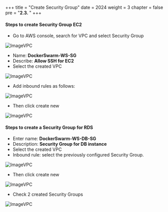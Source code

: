 +++
title = "Create Security Group"
date = 2024
weight = 3
chapter = false
pre = "<b>2.3. </b>"
+++



#### Steps to create Security Group EC2

- Go to AWS console, search for VPC and select Security Group

![ImageVPC](/images//2-Preparetion/3-SG/Preparation-SecurityGroup-img1.png?width=50pc)

- Name: **DockerSwarm-WS-SG**
- Describe: **Allow SSH for EC2**
- Select the created VPC

![ImageVPC](/images//2-Preparetion/3-SG/Preparation-SecurityGroup-img2.png?width=50pc)

- Add inbound rules as follows:
  
![ImageVPC](/images//2-Preparetion/3-SG/Preparation-SecurityGroup-img3.png?width=50pc)

- Then click create new

![ImageVPC](/images//2-Preparetion/3-SG/Preparation-SecurityGroup-img4.png?width=50pc)

#### Steps to create a Security Group for RDS

- Enter name: **DockerSwarm-WS-DB-SG**
- Description: **Security Group for DB instance**
- Select the created VPC
- Inbound rule: select the previously configured Security Group.

![ImageVPC](/images//2-Preparetion/3-SG/Preparation-SecurityGroup-img5.png?width=50pc)

- Then click create new

![ImageVPC](/images//2-Preparetion/3-SG/Preparation-SecurityGroup-img6.png?width=50pc)

- Check 2 created Security Groups

![ImageVPC](/images//2-Preparetion/3-SG/Preparation-SecurityGroup-img7.png?width=50pc)
